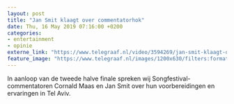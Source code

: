 ```yaml
---
layout: post
title: "Jan Smit klaagt over commentatorhok"
date: Thu, 16 May 2019 07:16:00 +0200
categories: 
- entertainment 
- opinie 
externe_link: "https://www.telegraaf.nl/video/3594269/jan-smit-klaagt-over-commentatorhok"
feature_image: "https://www.telegraaf.nl/images/1200x630/filters:format(jpeg):quality(80)/cdn-kiosk-api.telegraaf.nl/671a4ab0-77d5-11e9-9938-02d2fb1aa1d7.jpg"
---
```


<p class="intro">In aanloop van de tweede halve finale spreken wij Songfestival-commentatoren Cornald Maas en Jan Smit over hun voorbereidingen en ervaringen in Tel Aviv.</p>
